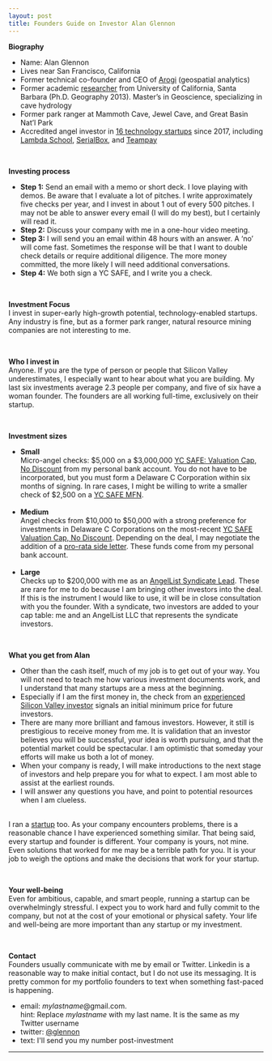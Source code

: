 ```yaml
---
layout: post
title: Founders Guide on Investor Alan Glennon
---
```

<b>Biography</b><br />
<ul>
<li>Name: Alan Glennon</li>
<li>Lives near San Francisco, California</li>
<li>Former technical co-founder and CEO of <a href="https://github.com/arogi">Arogi</a> (geospatial analytics)</li>
<li>Former academic <a href="https://www.researchgate.net/profile/Alan_Glennon">researcher</a> from University of California, Santa Barbara (Ph.D. Geography 2013). Master’s in Geoscience, specializing in cave hydrology</li>
<li>Former park ranger at Mammoth Cave, Jewel Cave, and Great Basin Nat’l Park</li>
<li>Accredited angel investor in <a href="https://angel.co/p/glennon">16 technology startups</a> since 2017, including <a href="https://lambdaschool.com/">Lambda School</a>, <a href="https://www.serialbox.com/">SerialBox</a>, and <a href="https://www.teampay.co/">Teampay</a></li>
</ul>
<br />
<p />
<b>Investing process</b>
<ul>
<li><b>Step 1:</b> Send an email with a memo or short deck. I love playing with demos. Be aware that I evaluate a lot of pitches. I write approximately five checks per year, and I invest in about 1 out of every 500 pitches. I may not be able to answer every email (I will do my best), but I certainly will read it.</li>
<li><b>Step 2:</b> Discuss your company with me in a one-hour video meeting.</li>
<li><b>Step 3:</b> I will send you an email within 48 hours with an answer. A ‘no’ will come fast. Sometimes the response will be that I want to double check details or require additional diligence. The more money committed, the more likely I will need additional conversations.</li>
<li><b>Step 4:</b> We both sign a YC SAFE, and I write you a check.</li>
</ul>
<br />
<p />
<b>Investment Focus</b><br />
I invest in super-early high-growth potential, technology-enabled startups. Any industry is fine, but as a former park ranger, natural resource mining companies are not interesting to me.

<ul><br /></ul>

<b>Who I invest in</b><br />
Anyone. If you are the type of person or people that Silicon Valley underestimates, I especially want to hear about what you are building. My last six investments average 2.3 people per company, and five of six have a woman founder. The founders are all working full-time, exclusively on their startup.

<ul><br /></ul>

<b>Investment sizes</b>
<ul>
<li><b>Small</b><br /> 
Micro-angel checks: $5,000 on a $3,000,000 <a href="https://www.ycombinator.com/documents/">YC SAFE: Valuation Cap, No Discount</a> from my personal bank account. You do not have to be incorporated, but you must form a Delaware C Corporation within six months of signing. In rare cases, I might be willing to write a smaller check of $2,500 on a <a href="https://www.ycombinator.com/documents/">YC SAFE MFN</a>.</li>
<br />
<li><b>Medium</b><br /> 
Angel checks from $10,000 to $50,000 with a strong preference for investments in Delaware C Corporations on the most-recent <a href="https://www.ycombinator.com/documents/">YC SAFE Valuation Cap, No Discount</a>. Depending on the deal, I may negotiate the addition of a <a href="https://www.ycombinator.com/documents/">pro-rata side letter</a>. These funds come from my personal bank account.</li>
<br />
<li><b>Large</b><br /> 
Checks up to $200,000 with me as an <a href="https://angel.co/syndicates">AngelList Syndicate Lead</a>. These are rare for me to do because I am bringing other investors into the deal. If this is the instrument I would like to use, it will be in close consultation with you the founder. With a syndicate, two investors are added to your cap table: me and an AngelList LLC that represents the syndicate investors.</li>
</ul>
<br />
<p />
<b>What you get from Alan</b>
<ul>
<li>Other than the cash itself, much of my job is to get out of your way. You will not need to teach me how various investment documents work, and I understand that many startups are a mess at the beginning.</li>
<li>Especially if I am the first money in, the check from an <a href="https://angel.co/p/glennon">experienced Silicon Valley investor</a> signals an initial minimum price for future investors.</li>
<li>There are many more brilliant and famous investors. However, it still is prestigious to receive money from me. It is validation that an investor believes you will be successful, your idea is worth pursuing, and that the potential market could be spectacular. I am optimistic that someday your efforts will make us both a lot of money.</li>
<li>When your company is ready, I will make introductions to the next stage of investors and help prepare you for what to expect. I am most able to assist at the earliest rounds.</li>
<li>I will answer any questions you have, and point to potential resources when I am clueless.</li>
</ul>

<br />
I ran a <a href="https://github.com/arogi">startup</a> too. As your company encounters problems, there is a reasonable chance I have experienced something similar. That being said, every startup and founder is different. Your company is yours, not mine. Even solutions that worked for me may be a terrible path for you. It is your job to weigh the options and make the decisions that work for your startup.

<ul><br /></ul>

<b>Your well-being</b><br />
Even for ambitious, capable, and smart people, running a startup can be overwhelmingly stressful. I expect you to work hard and fully commit to the company, but not at the cost of your emotional or physical safety. Your life and well-being are more important than any startup or my investment.

<ul><br /></ul>

<b>Contact</b><br />
Founders usually communicate with me by email or Twitter. Linkedin is a reasonable way to make initial contact, but I do not use its messaging. It is pretty common for my portfolio founders to text when something fast-paced is happening.<br />
<ul>
<li>email: <i>mylastname</i>@gmail.com.
<br />hint: Replace <i>mylastname</i> with my last name. It is the same as my Twitter username</li>
<li>twitter: <a href="https://twitter.com/glennon">@glennon</a></li>
<li>text: I'll send you my number post-investment</li>
</ul>

----
